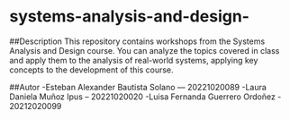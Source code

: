 # systems-analysis-and-design-

##Description
This repository contains workshops from the Systems Analysis and Design course. You can analyze the topics covered in class and apply them to the analysis of real-world systems, applying key concepts to the development of this course.

##Autor
-Esteban Alexander Bautista Solano –– 20221020089 
-Laura Daniela Muñoz Ipus – 20221020020 
-Luisa Fernanda Guerrero Ordoñez - 20212020099 

